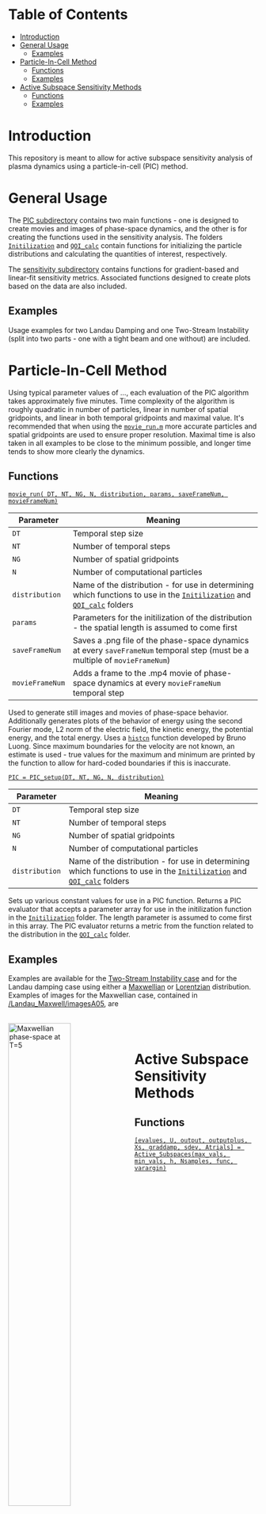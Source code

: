 # Table of Contents

- [Introduction](#introduction)
- [General Usage](#general-usage)
	- [Examples](#examples)
- [Particle-In-Cell Method](#particle-in-cell-method)
	- [Functions](#functions)
	- [Examples](#examples-1)
- [Active Subspace Sensitivity Methods](#active-subspace-sensitivity-methods)
	- [Functions](#functions-1)
	- [Examples](#examples-2)

# Introduction

This repository is meant to allow for active subspace sensitivity analysis of plasma dynamics using a particle-in-cell (PIC) method.

# General Usage

The [PIC subdirectory](/+PIC) contains two main functions - one is designed to create movies and images of phase-space dynamics, and the other is for creating the functions used in the sensitivity analysis.  The folders [`Initilization`](/+PIC/Initilization) and [`QOI_calc`](/+PIC/QOI_calc) contain functions for initializing the particle distributions and calculating the quantities of interest, respectively.

The [sensitivity subdirectory](/+Sensitivity) contains functions for gradient-based and linear-fit sensitivity metrics.  Associated functions designed to create plots based on the data are also included.

## Examples

Usage examples for two Landau Damping and one Two-Stream Instability (split into two parts - one with a tight beam and one without) are included.

# Particle-In-Cell Method

Using typical parameter values of ..., each evaluation of the PIC algorithm takes approximately five minutes.  Time complexity of the algorithm is roughly quadratic in number of particles, linear in number of spatial gridpoints, and linear in both temporal gridpoints and maximal value.  It's recommended that when using the [`movie_run.m`](/+PIC/movie_run.m) more accurate particles and spatial gridpoints are used to ensure proper resolution.  Maximal time is also taken in all examples to be close to the minimum possible, and longer time tends to show more clearly the dynamics.

## Functions

[`movie_run( DT, NT, NG, N, distribution, params, saveFrameNum, movieFrameNum)`](/+PIC/movie_run.m)

| Parameter | Meaning |
| ---- | ---- |
| `DT` | Temporal step size |
| `NT` | Number of temporal steps |
| `NG` | Number of spatial gridpoints |
| `N` | Number of computational particles |
| `distribution` | Name of the distribution - for use in determining which functions to use in the [`Initilization`](/+PIC/Initilization) and [`QOI_calc`](/+PIC/QOI_calc) folders |
| `params` | Parameters for the initilization of the distribution - the spatial length is assumed to come first |
| `saveFrameNum` | Saves a .png file of the phase-space dynamics at every `saveFrameNum` temporal step (must be a multiple of `movieFrameNum`) |
| `movieFrameNum` | Adds a frame to the .mp4 movie of phase-space dynamics at every `movieFrameNum` temporal step |

Used to generate still images and movies of phase-space behavior.  Additionally generates plots of the behavior of energy using the second Fourier mode, L2 norm of the electric field, the kinetic energy, the potential energy, and the total energy.  Uses a [`histcn`](https://www.mathworks.com/matlabcentral/fileexchange/23897-n-dimensional-histogram#license_modal) function developed by Bruno Luong.  Since maximum boundaries for the velocity are not known, an estimate is used - true values for the maximum and minimum are printed by the function to allow for hard-coded boundaries if this is inaccurate.


[`PIC = PIC_setup(DT, NT, NG, N, distribution)`](/+PIC/PIC_setup.m)

| Parameter | Meaning |
| ---- | ---- |
| `DT` | Temporal step size |
| `NT` | Number of temporal steps |
| `NG` | Number of spatial gridpoints |
| `N` | Number of computational particles |
| `distribution` | Name of the distribution - for use in determining which functions to use in the [`Initilization`](/+PIC/Initilization) and [`QOI_calc`](/+PIC/QOI_calc) folders |

Sets up various constant values for use in a PIC function.  Returns a PIC evaluator that accepts a parameter array for use in the initilization function in the [`Initilization`](/+PIC/Initilization) folder.  The length parameter is assumed to come first in this array.  The PIC evaluator returns a metric from the function related to the distribution in the [`QOI_calc`](/+PIC/QOI_calc) folder.



## Examples

Examples are available for the [Two-Stream Instability case](/Two_Stream/Two_Stream_Movie.m) and for the Landau damping case using either a [Maxwellian](/Landau_Maxwell/Landau_Maxwell_Movie.m) or [Lorentzian](/Landau_Lorentz/Landau_Lorentz_Movie.m) distribution.  Examples of images for the Maxwellian case, contained in [/Landau_Maxwell/imagesA05](/Landau_Maxwell/imagesA05), are

<br>
<img src="https://raw.githubusercontent.com/bsattelb/PIC-Model/master/Landau_Maxwell/imagesA05/T5PhaseSpaceflat.png" alt="Maxwellian phase-space at T=5" width="50%" align="left">
<img src="https://raw.githubusercontent.com/bsattelb/PIC-Model/master/Landau_Maxwell/imagesA05/fieldDamping.png" alt="Maxwellian L2-norm of the electric field" width="50%" align="right">
<br>

# Active Subspace Sensitivity Methods

## Functions

[`[evalues, U, output, outputplus, Xs, graddamp, sdev, Atrials] = Active_Subspaces(max_vals, min_vals, h, Nsamples, func, varargin)`](/+Sensitivity/Active_Subspaces.m)

| Required Parameters | Meaning |
| ---- | ---- |
| `max_vals` | Upper bound of the range of tested parameter values |
| `min_vals` | Lower bound of the range of tested parameter values |
| `h` | Finite differencing step size for the approximation of the gradient matrix |
| `Nsamples` | Number of parameter samples to draw from to generate data points |
| `func` | The function the sensitivity metric is considered on - accepts a parameter vector of the from of `max_vals` and `min_vals` and outputs a numeric value |

| Optional Parameters | Use |
| ---- | ---- |
| `test_params` | A boolean vector - false represents a parameter that is constant and true represents a parameter to be tested.  Defaults to a vector of ones. |
| `Averaging` | A boolean value - false means each data point is absolute, true means each data point is approximated by a mean value of repeated function runs.  Defaults to false.|
| `Asamples` | Number of samples to use with averaging - a mean is generated by running the function for each parameter set this many times.  Defaults to 10 if averaging is used. |
| `Atolerance` | Maximum standard deviation allowed for each data point mean estimation.  Can be used with `Asamples` and defaults to infinity. |

| Output | Meaning |
| ---- | ---- |
| `evalues` | A vector containing the eigenvalues of the computational gradient matrix in descending order. |
| `U` | A matrix of the associated eigenvectors - U(:, 1) contains the eigenvector corresponding to the largest eigenvalue. |
| `output` | A vector containing the quantity of interest at each data point |
| `outputplus` | A matrix containing the quantity of interest at each perturbation of the parameter values |
| `Xs` | A matrix containing the normalized weights used to compute each randomly selected parameter value |
| `graddamp` | The computational gradient matrix |
| `sdev` | A matrix containing the standard deviations of each estimated mean - for use with averaging |
| `Atrials` | A matrix containing the number of trials used to calculate each estimated mean - for use with averaging |

[`plotter_Active_Subspaces(Nparams, Nsamples, paramNames, QOI, evalues, U, output, Xs)`](/+Sensitivity/plotter_Active_Subspaces.m)

| Parameter | Meaning |
| ---- | ---- |
| `Nparams` | Number of parameters tested in the gradient-based method |
| `Nsamples` | Number of samples used |
| `paramNames` | A string vector of the parameter names |
| `QOI` | A string containing the name of the quantity of interest |
| `evalues` | The eigenvalues of the computational gradient matrix |
| `U` | The matrix containing the associated eigenvectors |
| `output` | The vector containing the quantity of intest at each data point |
| `Xs` | The matrix containing the normalized weights used to compute each randomly selected parameter value |

This function is meant to be used with the `Active_Subspaces` function.  It generates, displays, and saves figures related to active subspace metrics.  Specifically, it plots the eigenvectors on a logarithmic scale, plots the weight vectors and sufficient summary plots for each weighting, and if there are three or more parameters it generates a three-dimensional heat map of the first three eigenvectors. 

[`[w, output, Xs, sdev, Atrials] = Linear_Fit(max_vals, min_vals, Nsamples, func, varargin)`](/+Sensitivity/Linear_Fit.m)

| Required Parameters | Meaning |
| ---- | ---- |
| `max_vals` | Upper bound of the range of tested parameter values |
| `min_vals` | Lower bound of the range of tested parameter values |
| `Nsamples` | Number of parameter samples to draw from to generate data points |
| `func` | The function the sensitivity metric is considered on - accepts a parameter vector of the from of `max_vals` and `min_vals` and outputs a numeric value |

| Optional Parameters | Use |
| ---- | ---- |
| `test_params` | A boolean vector - false represents a parameter that is constant and true represents a parameter to be tested.  Defaults to a vector of ones. |
| `Averaging` | A boolean value - false means each data point is absolute, true means each data point is approximated by a mean value of repeated function runs.  Defaults to false.|
| `Asamples` | Number of samples to use with averaging - a mean is generated by running the function for each parameter set this many times.  Defaults to 10 if averaging is used. |
| `Atolerance` | Maximum standard deviation allowed for each data point mean estimation.  Can be used with `Asamples` and defaults to infinity. |

| Output | Meaning |
| ---- | ---- |
| `w` | The relative weight of each parameter |
| `output` | A vector containing the quantity of interest at each data point |
| `Xs` | A matrix containing the normalized weights used to compute each randomly selected parameter value |
| `sdev` | A vector containing the standard deviations of each estimated mean - for use with averaging |
| `Atrials` | A vector containing the number of trials used to calculate each estimated mean - for use with averaging |

[`plotter_Linear_Fit(Nparams, Nsamples, paramNames, QOI, w, output, Xs, varargin)`](/+Sensitivity/plotter_Linear_Fit.m)

| Parameter | Meaning |
| ---- | ---- |
| `Nparams` | Number of parameters tested in the gradient-based method |
| `Nsamples` | Number of samples used |
| `paramNames` | A string vector of the parameter names |
| `QOI` | A string containing the name of the quantity of interest |
| `w` | The relative weight of each parameter |
| `output` | The vector containing the quantity of intest at each data point |
| `Xs` | The matrix containing the normalized weights used to compute each randomly selected parameter value |

This function is meant to be used with the `Linear_Fit` function.  It generates, displays, and saves a plot of the weight vector and associated sufficient summary plot.  Optionally, the `sdev` vector can be passed in to generate errorbars on the sufficient summary plot.

## Examples

![Image of the sufficient summary plot for the Maxwell distribution](/Landau_Maxwell/Results_LF_A0.5/SSP.png?raw=true "SSP")